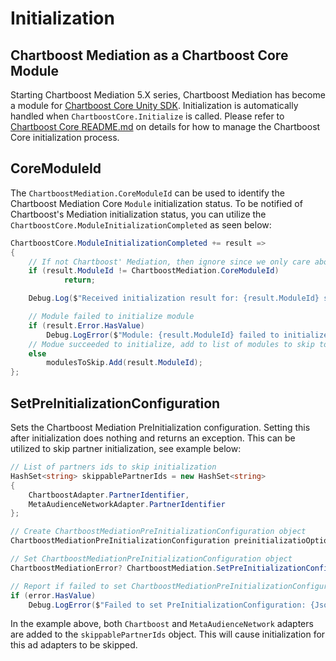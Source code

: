 # Initialization

## Chartboost Mediation as a Chartboost Core Module

Starting Chartboost Mediation 5.X series, Chartboost Mediation has become a module for [Chartboost Core Unity SDK](https://github.com/ChartBoost/chartboost-core-unity-sdk). Initialization is automatically handled when `ChartboostCore.Initialize` is called. Please refer to [Chartboost Core README.md](https://github.com/ChartBoost/chartboost-core-unity-sdk) on details for how to manage the Chartboost Core initialization process.

## CoreModuleId

The `ChartboostMediation.CoreModuleId` can be used to identify the Chartboost Mediation Core `Module` initialization status. To be notified of Chartboost's Mediation initialization status, you can utilize the `ChartboostCore.ModuleInitializationCompleted` as seen below:

```csharp
ChartboostCore.ModuleInitializationCompleted += result =>
{
    // If not Chartboost' Mediation, then ignore since we only care about CBMediation in this case.
    if (result.ModuleId != ChartboostMediation.CoreModuleId)
            return;

    Debug.Log($"Received initialization result for: {result.ModuleId} start:{result.Start}, end:{result.End} with duration: {result.Duration}");

    // Module failed to initialize module
    if (result.Error.HasValue) 
        Debug.LogError($"Module: {result.ModuleId} failed to initialize with error: {JsonTools.SerializeObject(result.Error.Value)}");
    // Modue succeeded to initialize, add to list of modules to skip to pass on the next ChartboostCore.Initialize call.
    else
        modulesToSkip.Add(result.ModuleId);
};
```

## SetPreInitializationConfiguration

Sets the Chartboost Mediation PreInitialization configuration. Setting this after initialization does nothing and returns an exception. This can be utilized to skip partner initialization, see example below:

```csharp
// List of partners ids to skip initialization
HashSet<string> skippablePartnerIds = new HashSet<string>
{
    ChartboostAdapter.PartnerIdentifier,
    MetaAudienceNetworkAdapter.PartnerIdentifier
};

// Create ChartboostMediationPreInitializationConfiguration object
ChartboostMediationPreInitializationConfiguration preinitializatioOptions = new ChartboostMediationPreInitializationConfiguration(skippablePartnerIds);

// Set ChartboostMediationPreInitializationConfiguration object
ChartboostMediationError? ChartboostMediation.SetPreInitializationConfiguration(preinitializatioOptions);

// Report if failed to set ChartboostMediationPreInitializationConfiguration object
if (error.HasValue) 
    Debug.LogError($"Failed to set PreInitializationConfiguration: {JsonTools.SerializeObject(error.Value)}");
```

In the example above, both `Chartboost` and `MetaAudienceNetwork` adapters are added to the `skippablePartnerIds` object. This will cause initialization for this ad adapters to be skipped. 